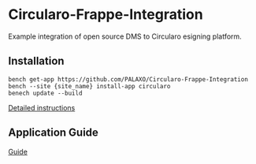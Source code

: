 # Circularo-Frappe-Integration
Example integration of open source DMS to Circularo esigning platform.

## Installation
```
bench get-app https://github.com/PALAXO/Circularo-Frappe-Integration
bench --site {site_name} install-app circularo
benech update --build
```

[Detailed instructions](https://outline.circularo.com/share/df980d7e-0671-4ee2-92d3-4234051ddce1)

## Application Guide

[Guide](https://outline.circularo.com/share/949b5576-e477-430b-9138-d1d0edb731ed)
